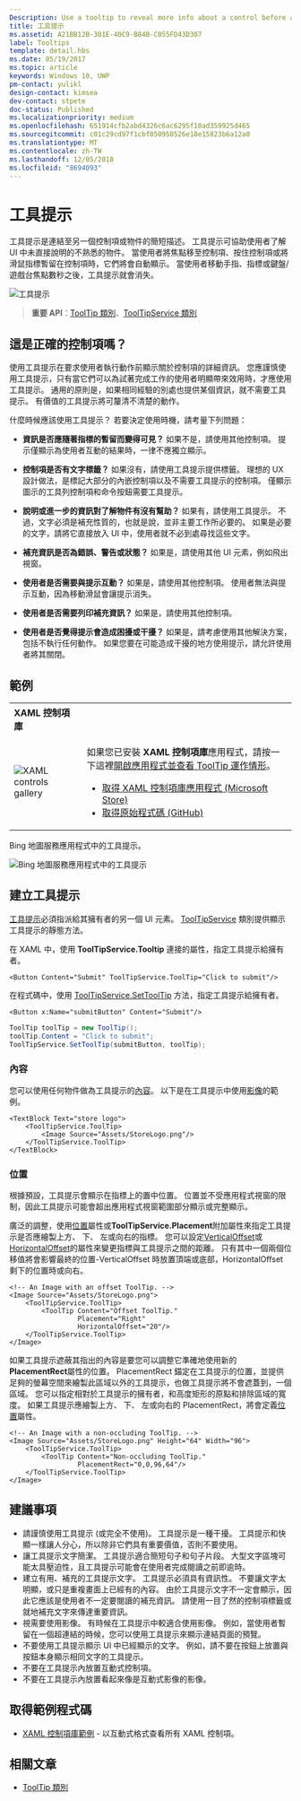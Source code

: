 ```yaml
---
Description: Use a tooltip to reveal more info about a control before asking the user to perform an action.
title: 工具提示
ms.assetid: A21BB12B-301E-40C9-B84B-C055FD43D307
label: Tooltips
template: detail.hbs
ms.date: 05/19/2017
ms.topic: article
keywords: Windows 10, UWP
pm-contact: yulikl
design-contact: kimsea
dev-contact: stpete
doc-status: Published
ms.localizationpriority: medium
ms.openlocfilehash: 651914cfb2abd4326c6ac6295f10ad359925d465
ms.sourcegitcommit: c01c29cd97f1cbf050950526e18e15823b6a12a0
ms.translationtype: MT
ms.contentlocale: zh-TW
ms.lasthandoff: 12/05/2018
ms.locfileid: "8694093"
---
```

# <a name="tooltips"></a>工具提示

工具提示是連結至另一個控制項或物件的簡短描述。 工具提示可協助使用者了解 UI 中未直接說明的不熟悉的物件。 當使用者將焦點移至控制項、按住控制項或將滑鼠指標暫留在控制項時，它們將會自動顯示。 當使用者移動手指、指標或鍵盤/遊戲台焦點數秒之後，工具提示就會消失。

![工具提示](images/controls/tool-tip.png)

> **重要 API**：[ToolTip 類別](/uwp/api/Windows.UI.Xaml.Controls.ToolTip)、[ToolTipService 類別](https://msdn.microsoft.com/library/windows/apps/windows.ui.xaml.controls.tooltipservice)

## <a name="is-this-the-right-control"></a>這是正確的控制項嗎？

使用工具提示在要求使用者執行動作前顯示關於控制項的詳細資訊。 您應謹慎使用工具提示，只有當它們可以為試著完成工作的使用者明顯帶來效用時，才應使用工具提示。 通用的原則是，如果相同經驗的別處也提供某個資訊，就不需要工具提示。 有價值的工具提示將可釐清不清楚的動作。

什麼時候應該使用工具提示？ 若要決定使用時機，請考量下列問題：

- **資訊是否應隨著指標的暫留而變得可見？**
    如果不是，請使用其他控制項。 提示僅顯示為使用者互動的結果時，一律不應獨立顯示。

- **控制項是否有文字標籤？**
    如果沒有，請使用工具提示提供標籤。 理想的 UX 設計做法，是標記大部分的內嵌控制項以及不需要工具提示的控制項。 僅顯示圖示的工具列控制項和命令按鈕需要工具提示。

- **說明或進一步的資訊對了解物件有沒有幫助？**
    如果有，請使用工具提示。 不過，文字必須是補充性質的，也就是說，並非主要工作所必要的。 如果是必要的文字，請將它直接放入 UI 中，使用者就不必到處尋找這些文字。

- **補充資訊是否為錯誤、警告或狀態？**
    如果是，請使用其他 UI 元素，例如飛出視窗。

- **使用者是否需要與提示互動？**
    如果是，請使用其他控制項。 使用者無法與提示互動，因為移動滑鼠會讓提示消失。

- **使用者是否需要列印補充資訊？**
    如果是，請使用其他控制項。

- **使用者是否覺得提示會造成困擾或干擾？**
    如果是，請考慮使用其他解決方案，包括不執行任何動作。 如果您要在可能造成干擾的地方使用提示，請允許使用者將其關閉。

## <a name="example"></a>範例

<table>
<th align="left">XAML 控制項庫<th>
<tr>
<td><img src="images/xaml-controls-gallery-sm.png" alt="XAML controls gallery"></img></td>
<td>
    <p>如果您已安裝 <strong style="font-weight: semi-bold">XAML 控制項庫</strong>應用程式，請按一下這裡<a href="xamlcontrolsgallery:/item/ToolTip">開啟應用程式並查看 ToolTip 運作情形</a>。</p>
    <ul>
    <li><a href="https://www.microsoft.com/store/productId/9MSVH128X2ZT">取得 XAML 控制項庫應用程式 (Microsoft Store)</a></li>
    <li><a href="https://github.com/Microsoft/Windows-universal-samples/tree/master/Samples/XamlUIBasics">取得原始程式碼 (GitHub)</a></li>
    </ul>
</td>
</tr>
</table>

Bing 地圖服務應用程式中的工具提示。

![Bing 地圖服務應用程式中的工具提示](images/control-examples/tool-tip-maps.png)

## <a name="create-a-tooltip"></a>建立工具提示

[工具提示](/uwp/api/Windows.UI.Xaml.Controls.ToolTip)必須指派給其擁有者的另一個 UI 元素。 [ToolTipService](/uwp/api/windows.ui.xaml.controls.tooltipservice) 類別提供顯示工具提示的靜態方法。

在 XAML 中，使用 **ToolTipService.Tooltip** 連接的屬性，指定工具提示給擁有者。

```xaml
<Button Content="Submit" ToolTipService.ToolTip="Click to submit"/>
```

在程式碼中，使用 [ToolTipService.SetToolTip](/uwp/api/windows.ui.xaml.controls.tooltipservice.settooltip) 方法，指定工具提示給擁有者。

```xaml
<Button x:Name="submitButton" Content="Submit"/>
```

```csharp
ToolTip toolTip = new ToolTip();
toolTip.Content = "Click to submit";
ToolTipService.SetToolTip(submitButton, toolTip);
```

### <a name="content"></a>內容

您可以使用任何物件做為工具提示的[內容](/uwp/api/windows.ui.xaml.controls.contentcontrol.content)。 以下是在工具提示中使用[影像](/uwp/api/windows.ui.xaml.controls.image)的範例。

```xaml
<TextBlock Text="store logo">
    <ToolTipService.ToolTip>
        <Image Source="Assets/StoreLogo.png"/>
    </ToolTipService.ToolTip>
</TextBlock>
```

### <a name="placement"></a>位置

根據預設，工具提示會顯示在指標上的置中位置。 位置並不受應用程式視窗的限制，因此工具提示可能會超出應用程式視窗範圍部分顯示或完整顯示。

廣泛的調整，使用[位置](/uwp/api/windows.ui.xaml.controls.tooltip.placement)屬性或**ToolTipService.Placement**附加屬性來指定工具提示是否應繪製上方、 下、 左或向右的指標。 您可以設定[VerticalOffset](/uwp/api/windows.ui.xaml.controls.tooltip.verticaloffset)或[HorizontalOffset](/uwp/api/windows.ui.xaml.controls.tooltip.horizontaloffset)的屬性來變更指標與工具提示之間的距離。 只有其中一個兩個位移值將會影響最終的位置-VerticalOffset 時放置頂端或底部，HorizontalOffset 剩下的位置時或向右。

```xaml
<!-- An Image with an offset ToolTip. -->
<Image Source="Assets/StoreLogo.png">
    <ToolTipService.ToolTip>
        <ToolTip Content="Offset ToolTip."
                 Placement="Right"
                 HorizontalOffset="20"/>
    </ToolTipService.ToolTip>
</Image>
```

如果工具提示遮蔽其指出的內容是要您可以調整它準確地使用新的**PlacementRect**屬性的位置。 PlacementRect 錨定在工具提示的位置，並提供足夠的螢幕空間來繪製此區域以外的工具提示，也做工具提示將不會遮蓋到，一個區域。 您可以指定相對於工具提示的擁有者，和高度矩形的原點和排除區域的寬度。 如果工具提示應繪製上方、 下、 左或向右的 PlacementRect，將會定義[位置](/uwp/api/windows.ui.xaml.controls.tooltip.placement)屬性。 

```xaml
<!-- An Image with a non-occluding ToolTip. -->
<Image Source="Assets/StoreLogo.png" Height="64" Width="96">
    <ToolTipService.ToolTip>
        <ToolTip Content="Non-occluding ToolTip."
                 PlacementRect="0,0,96,64"/>
    </ToolTipService.ToolTip>
</Image>
```

## <a name="recommendations"></a>建議事項

- 請謹慎使用工具提示 (或完全不使用)。 工具提示是一種干擾。 工具提示和快顯一樣讓人分心，所以除非它們具有重要價值，否則不要使用。
- 讓工具提示文字簡潔。 工具提示適合簡短句子和句子片段。 大型文字區塊可能太具壓迫性，且工具提示可能會在使用者完成閱讀之前即逾時。
- 建立有用、補充的工具提示文字。 工具提示必須具有資訊性。 不要讓文字太明顯，或只是重複畫面上已經有的內容。 由於工具提示文字不一定會顯示，因此它應該是使用者不一定要閱讀的補充資訊。 請使用一目了然的控制項標籤或就地補充文字來傳達重要資訊。
- 視需要使用影像。 有時候在工具提示中較適合使用影像。 例如，當使用者暫留在一個超連結的時候，您可以使用工具提示來顯示連結頁面的預覽。
- 不要使用工具提示顯示 UI 中已經顯示的文字。 例如，請不要在按鈕上放置與按鈕本身顯示相同文字的工具提示。
- 不要在工具提示內放置互動式控制項。
- 不要在工具提示內放置看起來像是互動式影像的影像。

## <a name="get-the-sample-code"></a>取得範例程式碼

- [XAML 控制項庫範例](https://github.com/Microsoft/Windows-universal-samples/tree/master/Samples/XamlUIBasics) - 以互動式格式查看所有 XAML 控制項。

## <a name="related-articles"></a>相關文章

- [ToolTip 類別](https://msdn.microsoft.com/library/windows/apps/br227608)
